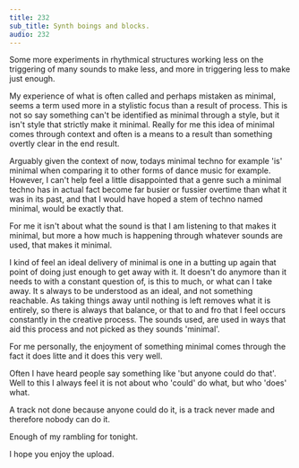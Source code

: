 ```yaml
---
title: 232
sub_title: Synth boings and blocks.
audio: 232
---
```


Some more experiments in rhythmical structures working less on the triggering of many sounds to make less, and more in triggering less to make just enough.

My experience of what is often called and perhaps mistaken as minimal, seems a term used more in a stylistic focus than a result of process. This is not so say something can't be identified as minimal through a style, but it isn't style that strictly make it minimal. Really for me this idea of minimal comes through context and often is a means to a result than something overtly clear in the end result.

Arguably given the context of now, todays minimal techno for example 'is' minimal when comparing it to other forms of dance music for example. However, I can't help feel a little disappointed that a genre such a minimal techno has in actual fact become far busier or fussier overtime than what it was in its past, and that I would have hoped a stem of techno named minimal, would be exactly that.

For me it isn't about what the sound is that I am listening to that makes it minimal, but more a how much is happening through whatever sounds are used, that makes it minimal.

I kind of feel an ideal delivery of minimal is one in a butting up again that point of doing just enough to get away with it. It doesn't do anymore than it needs to with a constant question of, is this to much, or what can I take away. It s always to be understood as an ideal, and not something reachable. As taking things away until nothing is left removes what it is entirely, so there is always that balance, or that to and fro that I feel occurs constantly in the creative process. The sounds used, are used in ways that aid this process and not picked as they sounds 'minimal'.

For me personally, the enjoyment of something minimal comes through the fact it does litte and it does this very well.

Often I have heard people say something like 'but anyone could do that'. Well to this I always feel it is not about who 'could' do what, but who 'does' what. 

A track not done because anyone could do it, is a track never made and therefore nobody can do it.

Enough of my rambling for tonight.

I hope you enjoy the upload.